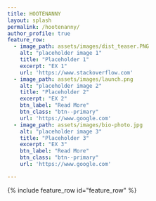 ```yaml
---
title: HOOTENANNY
layout: splash
permalink: /hootenanny/
author_profile: true
feature_row:
  - image_path: assets/images/dist_teaser.PNG
    alt: "placeholder image 1"
    title: "Placeholder 1"
    excerpt: "EX 1"
    url: 'https://www.stackoverflow.com'
  - image_path: assets/images/launch.png
    alt: "placeholder image 2"
    title: "Placeholder 2"
    excerpt: "EX 2"
    btn_label: "Read More"
    btn_class: "btn--primary"
    url: 'https://www.google.com'
  - image_path: assets/images/bio-photo.jpg
    alt: "placeholder image 3"
    title: "Placeholder 3"
    excerpt: "EX 3"
    btn_label: "Read More"
    btn_class: "btn--primary"
    url: 'https://www.google.com'

---
```

{% include feature_row id="feature_row" %}
